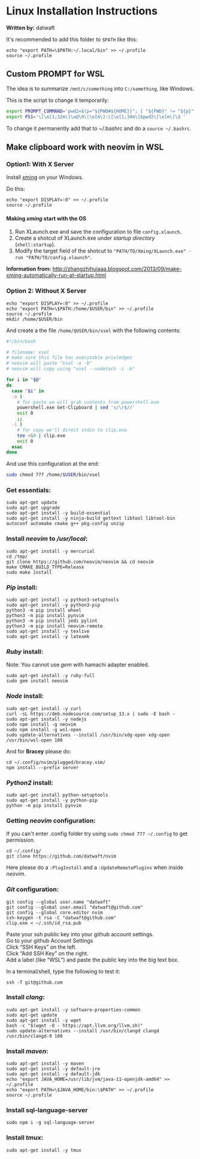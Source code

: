# Linux Installation Instructions
**Written by:** datwaft

It's recommended to add this folder to `$PATH` like this:
```shell
echo "export PATH=\$PATH:~/.local/bin" >> ~/.profile
source ~/.profile
```

## Custom PROMPT for WSL

The idea is to summarize `/mnt/c/something` into `C:/something`, like Windows.

This is the script to change it temporarily:

```bash
export PROMPT_COMMAND='pwd2=$(p="${PWD#${HOME}}"; [ "${PWD}" != "${p}" ] && printf "~"; (echo $p | grep -Eq /mnt/.) && echo $p|sed "s-/mnt/\(\w\)/\?-\u\1:/-" || echo $p)'
export PS1='\[\e[1;32m\]\u@\H\[\e[m\]:\[\e[1;34m\]$pwd2\[\e[m\]\$ '
```

To change it permanently add that to ~/.bashrc and do a `source ~/.bashrc`.

## Make clipboard work with neovim in WSL

### Option1: With X Server

Install [xming](https://sourceforge.net/projects/xming/) on your Windows.

Do this:

```shell
echo "export DISPLAY=:0" >> ~/.profile
source ~/.profile
```

#### Making _xming_ start with the OS

1. Run XLaunch.exe and save the configuration to file `config.xlaunch`.
2. Create a shotcut of XLaunch.exe under _startup directory_ (`shell:startup`).
3. Modify the target field of the shotcut to `"PATH/TO/Xming/XLaunch.exe" -run "PATH/TO/config.xlaunch"`.

**Information from:** http://zhangzhihuiaaa.blogspot.com/2013/09/make-xming-automatically-run-at-startup.html

### Option 2: Without X Server

```shell
echo "export DISPLAY=:0" >> ~/.profile
echo "export PATH=\$PATH:/home/$USER/bin" >> ~/.profile
source ~/.profile
mkdir /home/$USER/bin
```

And create a the file `/home/$USER/bin/xsel` with the following contents:

```bash
#!/bin/bash

# filename: xsel
# make sure this file has executable privledges
# neovim will paste "xsel -o -b"
# neovim will copy using "xsel --nodetach -i -b"

for i in "$@"
do
  case "$i" in
  -o )
    # for paste we will grab contents from powershell.exe
    powershell.exe Get-Clipboard | sed 's/\r$//'
    exit 0
    ;;
  -i )
    # for copy we'll direct stdin to clip.exe
    tee <&0 | clip.exe
    exit 0
  esac
done
```

And use this configuration at the end:

```bash
sudo chmod 777 /home/$USER/bin/xsel
```

### Get essentials:
```shell
sudo apt-get update
sudo apt-get upgrade
sudo apt-get install -y build-essential
sudo apt-get install -y ninja-build gettext libtool libtool-bin autoconf automake cmake g++ pkg-config unzip
```

### Install _neovim_ to _/usr/local_:
```shell
sudo apt-get install -y mercurial
cd /tmp/
git clone https://github.com/neovim/neovim && cd neovim
make CMAKE_BUILD_TYPE=Release
sudo make install
```

### _Pip_ install:
```shell
sudo apt-get install -y python3-setuptools
sudo apt-get install -y python3-pip
python3 -m pip install wheel
python3 -m pip install pynvim
python3 -m pip install jedi pylint
python3 -m pip install neovim-remote
sudo apt-get install -y texlive
sudo apt-get install -y latexmk
```

### _Ruby_ install:
Note: You cannot use _gem_ with hamachi adapter enabled. 
```shell
sudo apt-get install -y ruby-full
sudo gem install neovim
```

### _Node_ install:
```shell
sudo apt-get install -y curl
curl -sL https://deb.nodesource.com/setup_13.x | sudo -E bash -
sudo apt-get install -y nodejs
sudo npm install -g neovim
sudo npm install -g wsl-open
sudo update-alternatives --install /usr/bin/xdg-open xdg-open /usr/bin/wsl-open 100
```

And for **Bracey** please do:

```shell
cd ~/.config/nvim/plugged/bracey.vim/
npm install --prefix server
```

### _Python2_ install:
```shell
sudo apt-get install python-setuptools
sudo apt-get install -y python-pip
python -m pip install pynvim
```

### Getting _neovim_ configuration:
If you can't enter .config folder try using `sudo chmod 777 ~/.config` to get permission.
```shell
cd ~/.config/
git clone https://github.com/datwaft/nvim
```
Here please do a `:PlugInstall` and a `:UpdateRemotePlugins` when inside *neovim*.

### _Git_ configuration:
```shell
git config --global user.name "datwaft"
git config --global user.email "datwaft@github.com"
git config --global core.editor nvim
ssh-keygen -t rsa -C "datwaft@github.com"
clip.exe < ~/.ssh/id_rsa.pub
```
Paste your ssh public key into your github account settings.  
Go to your github Account Settings  
Click “SSH Keys” on the left.  
Click “Add SSH Key” on the right.  
Add a label (like “WSL”) and paste the public key into the big text box.  
  
In a terminal/shell, type the following to test it:  
```
ssh -T git@github.com
```

### Install _clang_:
```shell
sudo apt-get install -y software-properties-common
sudo apt-get update
sudo apt-get install -y wget
bash -c "$(wget -O - https://apt.llvm.org/llvm.sh)"
sudo update-alternatives --install /usr/bin/clangd clangd /usr/bin/clangd-9 100
```

### Install _maven_:
```shell
sudo apt-get install -y maven
sudo apt-get install -y default-jre
sudo apt-get install -y default-jdk
echo "export JAVA_HOME=/usr/lib/jvm/java-11-openjdk-amd64" >> ~/.profile
echo "export PATH=\$JAVA_HOME/bin:\$PATH" >> ~/.profile
source ~/.profile
```

### Install sql-language-server

```shell
sudo npm i -g sql-language-server
```

### Install _tmux_:
```shell
sudo apt-get install -y tmux
```
